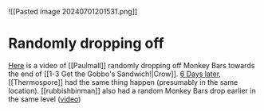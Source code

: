 ![[Pasted image 20240701201531.png]]
# Randomly dropping off
[Here](https://discord.com/channels/313375426112389123/408694062862958592/668804657572741130) is a video of [[Paulmall]] randomly dropping off Monkey Bars towards the end of [[1-3 Get the Gobbo's Sandwich!|Crow]]. [6 Days later](https://discord.com/channels/313375426112389123/408694062862958592/670727693100122132), [[Thermospore]] had the same thing happen (presumably in the same location). [[rubbishbinman]] also had a random Monkey Bars drop earlier in the same level ([video](https://youtu.be/YquOqQz36uU&t=900))